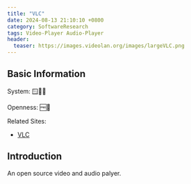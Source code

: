 ```yaml
---
title: "VLC"
date: 2024-08-13 21:10:10 +0800
category: SoftwareResearch
tags: Video-Player Audio-Player
header:
  teaser: https://images.videolan.org/images/largeVLC.png
---
```


## Basic Information

System: 🪟🍎🐧

Openness: 🆓📖

Related Sites:

* [VLC](https://www.videolan.org/vlc/)

## Introduction

An open source video and audio palyer.
